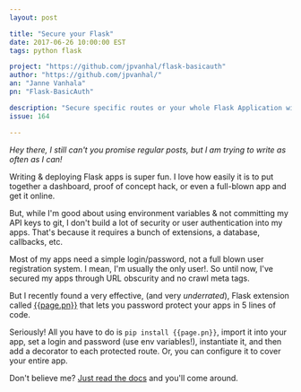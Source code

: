 ```yaml
---
layout: post

title: "Secure your Flask"
date: 2017-06-26 10:00:00 EST
tags: python flask

project: "https://github.com/jpvanhal/flask-basicauth"
author: "https://github.com/jpvanhal/"
an: "Janne Vanhala"
pn: "Flask-BasicAuth"

description: "Secure specific routes or your whole Flask Application with 5 lines of code."
issue: 164

---
```


_Hey there, I still can't you promise regular posts, but I am trying to write as often as I can!_

Writing & deploying Flask apps is super fun. I love how easily it is to put together a dashboard, proof of concept hack, or even a full-blown app and get it online.

But, while I'm good about using environment variables & not committing my API keys to git, I don't build a lot of security or user authentication into my apps. That's because it requires a bunch of extensions, a database, callbacks, etc.

Most of my apps need a simple login/password, not a full blown user registration system. I mean, I'm usually the only user!. So until now, I've secured my apps through URL obscurity and no crawl meta tags.

But I recently found a very effective, (and very _underrated_), Flask extension called [{{page.pn}}]({{page.project}}) that lets you password protect your apps in 5 lines of code.

Seriously! All you have to do is `pip install {{page.pn}}`, import it into your app, set a login and password (use env variables!), instantiate it, and then add a decorator to each protected route. Or, you can configure it to cover your entire app.

Don't believe me? [Just read the docs](https://flask-basicauth.readthedocs.io/en/latest/) and you'll come around.
